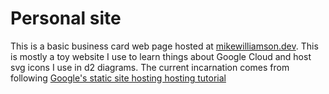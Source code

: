 # Personal site

This is a basic business card web page hosted at [mikewilliamson.dev](https://mikewilliamson).
This is mostly a toy website I use to learn things about Google Cloud and host svg icons I use in d2 diagrams.
The current incarnation comes from following [Google's static site hosting hosting tutorial](https://cloud.google.com/storage/docs/hosting-static-website#storage-create-bucket-gcloud)

